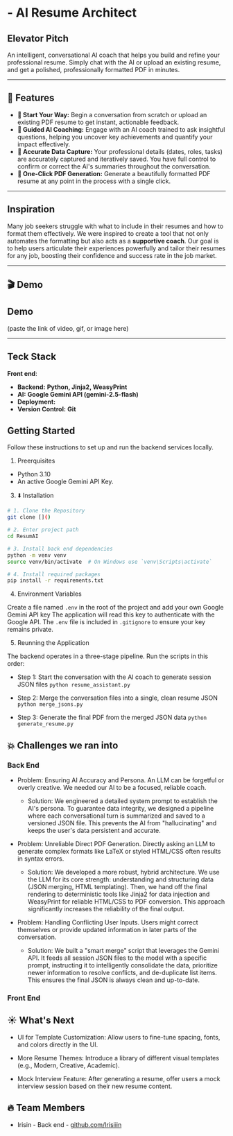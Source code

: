 # - AI Resume Architect

## Elevator Pitch

An intelligent, conversational AI coach that helps you build and refine your professional resume. Simply chat with the AI or upload an existing resume, and get a polished, professionally formatted PDF in minutes.

---
## 🌟 Features

* **🚀 Start Your Way:** Begin a conversation from scratch or upload an existing PDF resume to get instant, actionable feedback.
* **🤖 Guided AI Coaching:** Engage with an AI coach trained to ask insightful questions, helping you uncover key achievements and quantify your impact effectively.
* **💾 Accurate Data Capture:** Your professional details (dates, roles, tasks) are accurately captured and iteratively saved. You have full control to confirm or correct the AI's summaries throughout the conversation.
* **📄 One-Click PDF Generation:** Generate a beautifully formatted PDF resume at any point in the process with a single click.


---


## Inspiration

Many job seekers struggle with what to include in their resumes and how to format them effectively. We were inspired to create a tool that not only automates the formatting but also acts as a **supportive coach**. Our goal is to help users articulate their experiences powerfully and tailor their resumes for any job, boosting their confidence and success rate in the job market.

---

## 🎬 Demo


## Demo

(paste the link of video, gif, or image here)

---

## Teck Stack

**Front end**:


* **Backend:** **Python, Jinja2, WeasyPrint**
* **AI:** **Google Gemini API (gemini-2.5-flash)**
* **Deployment:**
* **Version Control:** **Git**


## Getting Started

Follow these instructions to set up and run the backend services locally.


1. Preerquisites

- Python 3.10
- An active Google Gemini API Key.


3. ⬇️ Installation

```bash
# 1. Clone the Repository
git clone []()

# 2. Enter project path
cd ResumAI

# 3. Install back end dependencies
python -m venv venv
source venv/bin/activate  # On Windows use `venv\Scripts\activate`

# 4. Install required packages
pip install -r requirements.txt

```
4. Environment Variables

Create a file named `.env` in the root of the project and add your own Google Gemini API key
The application will read this key to authenticate with the Google API. The `.env` file is included in `.gitignore` to ensure your key remains private.

5. Reunning the Application

The backend operates in a three-stage pipeline. Run the scripts in this order:

- Step 1: Start the conversation with the AI coach to generate session JSON files
`python resume_assistant.py`

- Step 2: Merge the conversation files into a single, clean resume JSON
`python merge_jsons.py`

- Step 3: Generate the final PDF from the merged JSON data
`python generate_resume.py`


## 💥 Challenges we ran into

### Back End

- Problem: Ensuring AI Accuracy and Persona. An LLM can be forgetful or overly creative. We needed our AI to be a focused, reliable coach.

    - Solution: We engineered a detailed system prompt to establish the AI's persona. To guarantee data integrity, we designed a pipeline where each conversational turn is summarized and saved to a versioned JSON file. This prevents the AI from "hallucinating" and keeps the user's data persistent and accurate.

- Problem: Unreliable Direct PDF Generation. Directly asking an LLM to generate complex formats like LaTeX or styled HTML/CSS often results in syntax errors.

    - Solution: We developed a more robust, hybrid architecture. We use the LLM for its core strength: understanding and structuring data (JSON merging, HTML templating). Then, we hand off the final rendering to deterministic tools like Jinja2 for data injection and WeasyPrint for reliable HTML/CSS to PDF conversion. This approach significantly increases the reliability of the final output.

- Problem: Handling Conflicting User Inputs. Users might correct themselves or provide updated information in later parts of the conversation.

    - Solution: We built a "smart merge" script that leverages the Gemini API. It feeds all session JSON files to the model with a specific prompt, instructing it to intelligently consolidate the data, prioritize newer information to resolve conflicts, and de-duplicate list items. This ensures the final JSON is always clean and up-to-date.

### Front End


## ☀️ What's Next

  - UI for Template Customization: Allow users to fine-tune spacing, fonts, and colors directly in the UI.

  - More Resume Themes: Introduce a library of different visual templates (e.g., Modern, Creative, Academic).

  - Mock Interview Feature: After generating a resume, offer users a mock interview session based on their new resume content.

## 🔥 Team Members

- Irisin - Back end - [github.com/Irisiiin](github.com/Irisiiin)

